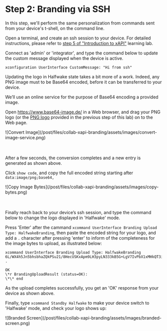 # Step 2: Branding via SSH

In this step, we'll perform the same personalization from commands sent from your device's t-shell, on the command line.

Open a terminal, and create an ssh session to your device. 
For detailed instructions, please refer to [step 5 of "Introduction to xAPI"](https://learninglabs.cisco.com/lab/collab-xapi-intro/step/5) learning lab.

Connect as 'admin' or 'integrator', and type the command below to update the custom message displayed when the device is active.

```shell
xconfiguration UserInterface CustomMessage: "Hi from ssh"
```

Updating the logo in Halfwake state takes a bit more of a work. 
Indeed, any PNG image must to be Base64 encoded, before it can be transferred to your device. 

We’ll use an online service for the purpose of Base64 encoding a provided image.

Open https://www.base64-image.de/ in a Web browser, and drag your PNG logo (or the [PNG logo](TODO) provided in the previous step of this lab) on to the Web page.

<div align="left">![Convert Image](/post/files/collab-xapi-branding/assets/images/convert-image-service.png)</div><br/><br/>


After a few seconds, the conversion completes and a new entry is generated as shown above.

Click `show code`, and copy the full encoded string starting after `data:image/png;base64,`

<div align="left">![Copy Image Bytes](/post/files/collab-xapi-branding/assets/images/copy-bytes.png)</div><br/><br/>


Finally reach back to your device’s ssh session, and type the command below to change the logo displayed in 'Halfwake' mode.

Press 'Enter' after the cammand `xcommand UserInterface Branding Upload Type: HalfwakeBranding`, then paste the encoded string for your logo, and add a `.` character after pressing 'enter' to inform of the completeness for the image bytes to upload, as illustrated below:

```shell
xcommand UserInterface Branding Upload Type: HalfwakeBranding
6L/WX4h5Jn5bhsbhaZQkPSu21/8HecUSKxApm9LH3pyLN333kB5G+LgV7IvPbX1xMHkQT3i98PSbi4G1wcZ....................................................................................................................................saWvtjr38/DZO1POtY2fuB7SSz03rdh2LXkijRI5GHQ1g3cdjjW/gtDQ1tj9RW936V+yD+WtzY/u9+OD4vn6DY/ep7II1y+KN13b/9tOn/lYmpsHbUWaUKR2DOJYCOdJPZU8EFsCRwly/dvdxeLL
.

OK
\*r BrandingUploadResult (status=OK):
\*\* end
```

As the upload completes successfully, you get an 'OK' response from your device as shown above.

Finally, type `xcommand Standby Halfwake` to make your device switch to 'Halfwake' mode, and check your logo shows up:

<div align="left">![Branded Screen](/post/files/collab-xapi-branding/assets/images/branded-screen.png)</div><br/><br/>
